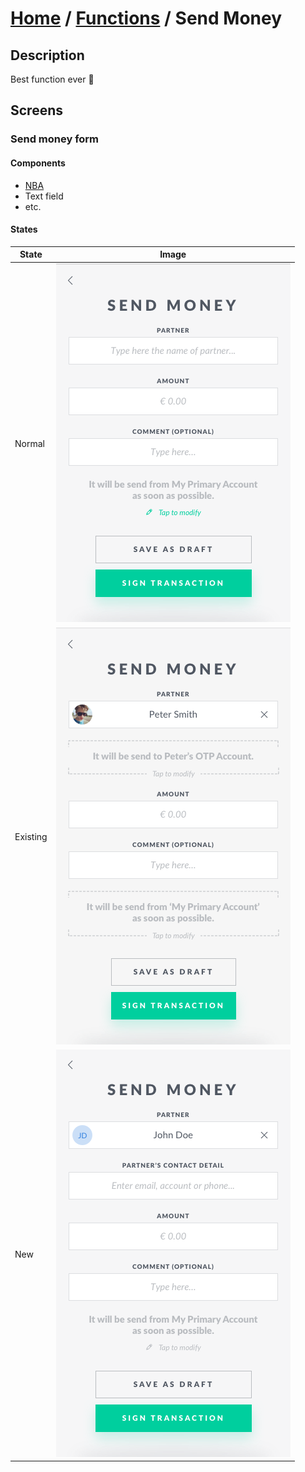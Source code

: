 # [Home](../../) / [Functions](../) / Send Money

## Description

Best function ever 🦄

## Screens

### Send money form

#### Components

- [NBA](../../components/buttons#next-best-action-nba)
- Text field
- etc.

#### States

| State    |                  Image                   |
| -------- | :--------------------------------------: |
| Normal   |   ![send-money-00](send-money-00.png)    |
| Existing | ![send-money-01-existing-01](send-money-01-existing-01.png) |
| New      | ![send-money-01-new-01](send-money-01-new-01.png) |
